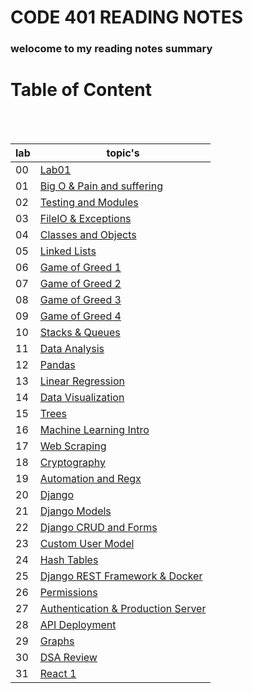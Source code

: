 # CODE 401 READING NOTES

### welocome to my reading notes summary

# Table of Content

<br><br>

| lab | topic's                                                                                                                                       |
| --- | --------------------------------------------------------------------------------------------------------------------------------------------- |
| 00  | [Lab01](https://amarh-ayman.github.io/reading-notes/Code%20401%20-%20Advanced%20Software%20Development/Code%20401%20Reading_Notes)            |
| 01  | [Big O & Pain and suffering](https://amarh-ayman.github.io/reading-notes/Code%20401%20-%20Advanced%20Software%20Development/read_01)          |
| 02  | [Testing and Modules](https://amarh-ayman.github.io/reading-notes/Code%20401%20-%20Advanced%20Software%20Development/read_02)                 |
| 03  | [FileIO & Exceptions](https://amarh-ayman.github.io/reading-notes/Code%20401%20-%20Advanced%20Software%20Development/read_03)                 |
| 04  | [Classes and Objects](https://amarh-ayman.github.io/reading-notes/Code%20401%20-%20Advanced%20Software%20Development/read_04)                 |
| 05  | [Linked Lists](https://amarh-ayman.github.io/reading-notes/Code%20401%20-%20Advanced%20Software%20Development/read_05)                        |
| 06  | [Game of Greed 1](https://amarh-ayman.github.io/reading-notes/Code%20401%20-%20Advanced%20Software%20Development/read_06)                     |
| 07  | [Game of Greed 2](https://amarh-ayman.github.io/reading-notes/Code%20401%20-%20Advanced%20Software%20Development/read_07)                     |
| 08  | [Game of Greed 3](https://amarh-ayman.github.io/reading-notes/Code%20401%20-%20Advanced%20Software%20Development/read_08)                     |
| 09  | [Game of Greed 4](https://amarh-ayman.github.io/reading-notes/Code%20401%20-%20Advanced%20Software%20Development/read_09)                     |
| 10  | [Stacks & Queues](https://amarh-ayman.github.io/reading-notes/Code%20401%20-%20Advanced%20Software%20Development/read_10)                     |
| 11  | [Data Analysis](https://amarh-ayman.github.io/reading-notes/Code%20401%20-%20Advanced%20Software%20Development/read_11)                       |
| 12  | [Pandas](https://amarh-ayman.github.io/reading-notes/Code%20401%20-%20Advanced%20Software%20Development/read_12)                              |
| 13  | [Linear Regression](https://amarh-ayman.github.io/reading-notes/Code%20401%20-%20Advanced%20Software%20Development/read_13)                   |
| 14  | [Data Visualization](https://amarh-ayman.github.io/reading-notes/Code%20401%20-%20Advanced%20Software%20Development/read_14)                  |
| 15  | [Trees](https://amarh-ayman.github.io/reading-notes/Code%20401%20-%20Advanced%20Software%20Development/read_15)                               |
| 16  | [Machine Learning Intro](https://amarh-ayman.github.io/reading-notes/Code%20401%20-%20Advanced%20Software%20Development/read_16)              |
| 17  | [Web Scraping](https://amarh-ayman.github.io/reading-notes/Code%20401%20-%20Advanced%20Software%20Development/read_17)                        |
| 18  | [Cryptography](https://amarh-ayman.github.io/reading-notes/Code%20401%20-%20Advanced%20Software%20Development/read_18)                        |
| 19  | [Automation and Regx](https://amarh-ayman.github.io/reading-notes/Code%20401%20-%20Advanced%20Software%20Development/read_19)                 |
| 20  | [Django](https://amarh-ayman.github.io/reading-notes/Code%20401%20-%20Advanced%20Software%20Development/read_20)                              |
| 21  | [Django Models](https://amarh-ayman.github.io/reading-notes/Code%20401%20-%20Advanced%20Software%20Development/read_21)                       |
| 22  | [Django CRUD and Forms](https://amarh-ayman.github.io/reading-notes/Code%20401%20-%20Advanced%20Software%20Development/read_22)               |
| 23  | [Custom User Model](https://amarh-ayman.github.io/reading-notes/Code%20401%20-%20Advanced%20Software%20Development/read_23)                   |
| 24  | [Hash Tables](https://amarh-ayman.github.io/reading-notes/Code%20401%20-%20Advanced%20Software%20Development/read_24)                         |
| 25  | [Django REST Framework & Docker](https://amarh-ayman.github.io/reading-notes/Code%20401%20-%20Advanced%20Software%20Development/read_25)      |
| 26  | [Permissions](https://amarh-ayman.github.io/reading-notes/Code%20401%20-%20Advanced%20Software%20Development/read_26)                         |
| 27  | [ Authentication & Production Server](https://amarh-ayman.github.io/reading-notes/Code%20401%20-%20Advanced%20Software%20Development/read_27) |
| 28  | [API Deployment](https://amarh-ayman.github.io/reading-notes/Code%20401%20-%20Advanced%20Software%20Development/read_28)                      |
| 29  | [Graphs](https://amarh-ayman.github.io/reading-notes/Code%20401%20-%20Advanced%20Software%20Development/read_29)                              |
| 30  | [DSA Review](https://amarh-ayman.github.io/reading-notes/Code%20401%20-%20Advanced%20Software%20Development/read_30)                          |
| 31  | [React 1](https://amarh-ayman.github.io/reading-notes/Code%20401%20-%20Advanced%20Software%20Development/read_31)                             |

